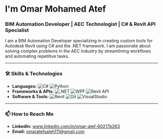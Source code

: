 # I'm Omar Mohamed Atef

### BIM Automation Developer | AEC Technologist | C# & Revit API Specialist

I am a BIM Automation Developer specializing in creating custom tools for Autodesk Revit using C# and the .NET framework. I am passionate about solving complex problems in the AEC industry by streamlining workflows and automating repetitive tasks.

---

### 🛠️ Skills & Technologies

*   **Languages:**
    ![C#](https://img.shields.io/badge/C%23-239120?style=for-the-badge&logo=c-sharp&logoColor=white)
    ![Python](https://img.shields.io/badge/Python-239120?style=for-the-badge&logo=Python&logoColor=white)
*   **Frameworks & APIs:**
    ![.NET](https://img.shields.io/badge/.NET-512BD4?style=for-the-badge&logo=dotnet&logoColor=white)
    ![WPF](https://img.shields.io/badge/WPF-512BD4?style=for-the-badge&logo=.net&logoColor=white)
    ![Revit API](https://img.shields.io/badge/Revit%20API-8A2BE2?style=for-the-badge&logo=autodesk&logoColor=white)
*   **Software & Tools:**
    ![Revit](https://img.shields.io/badge/Revit-002D62?style=for-the-badge&logo=autodesk&logoColor=white)
    ![Git](https://img.shields.io/badge/GIT-E44C30?style=for-the-badge&logo=git&logoColor=white)
    ![VisualStudio](https://img.shields.io/badge/Visual_Studio-5C2D91?style=for-the-badge&logo=visual%20studio&logoColor=white)

---

### 📫 How to Reach Me

*   **LinkedIn:** www.linkedin.com/in/omar-atef-60217b263
*   **Email:** omaratefsaleh111@gmail.com
